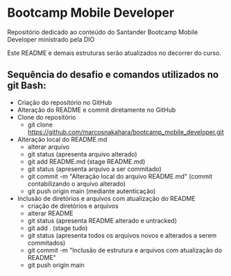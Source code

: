 # Bootcamp Mobile Developer
Repositório dedicado ao conteúdo do Santander Bootcamp Mobile Developer ministrado pela DIO

Este README e demais estruturas serão atualizados no decorrer do curso.

## Sequência do desafio e comandos utilizados no git Bash:
 - Criação do repositório no GitHub
 - Alteração do README e commit diretamente no GitHub
 - Clone do repositório
     - git clone https://github.com/marcosnakahara/bootcamp_mobile_developer.git
 - Alteração local do README.md 
     - alterar arquivo
     - git status (apresenta arquivo alterado)
     - git add README.md (stage README.md)
     - git status (apresenta arquivo a ser commitado)
     - git commit -m "Alteração local do arquivo README.md" (commit contabilizando o arquivo alterado)
     - git push origin main (mediante autenticação)
 - Inclusão de diretórios e arquivos com atualização do README
     - criação de diretórios e arquivos
     - alterar README
     - git status (apresenta README alterado e untracked)
     - git add . (stage tudo)
     - git status (apresenta todos os arquivos novos e alterados a serem commitados)
     - git commit -m "Inclusão de estrutura e arquivos com atualização do README"
     - git push origin main
